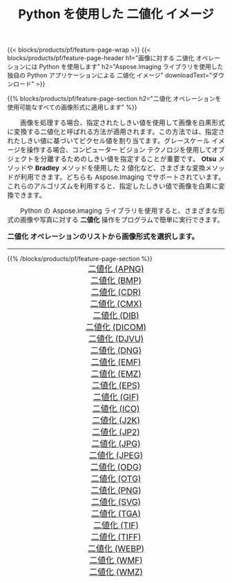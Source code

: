 ﻿---
title: Python を使用した 二値化 イメージ 
weight: 3920
url: /ja/python-net/binarize/ 
lang: ja
langdirlevel: 2
locales: zh-hans,ja,it,ru,de,es,fr,nl,id,lt,pl,pt,vi,tr,ko,zh-hant,ar,hi,th,sv,cs,uk,he
description: 独自の Python アプリケーションとサーバー API を使用して、Aspose.Imaging ライブラリを 二値化 の画像と写真に適用します。
---

{{< blocks/products/pf/feature-page-wrap >}}
{{< blocks/products/pf/feature-page-header h1="画像に対する 二値化 オペレーションには Python を使用します" h2="Aspose.Imaging ライブラリを使用した独自の Python アプリケーションによる 二値化 イメージ" downloadText="ダウンロード" >}}


{{% blocks/products/pf/feature-page-section  h2="二値化 オペレーションを使用可能なすべての画像形式に適用します" %}}
<p align="justify" style="text-indent:2em;font-size:15px;">
画像を処理する場合、指定されたしきい値を使用して画像を白黒形式に変換する二値化と呼ばれる方法が適用されます。この方法では、指定されたしきい値に基づいてピクセル値を割り当てます。グレースケール イメージを操作する場合、コンピューター ビジョン テクノロジを使用してオブジェクトを分離するためのしきい値を指定することが重要です。 <b>Otsu</b> メソッドや <b>Bradley</b> メソッドを使用した 2 値化など、さまざまな変換メソッドが利用できます。どちらも Aspose.Imaging でサポートされています。これらのアルゴリズムを利用すると、指定したしきい値で画像を白黒に変換できます。
</p>
<p align="justify" style="text-indent:2em;font-size:15px;">
Python の Aspose.Imaging ライブラリを使用すると、さまざまな形式の画像や写真に対する <b>二値化</b> 操作をプログラムで簡単に実行できます。
</p>
<h3 style="margin-top:16px;">
二値化 オペレーションのリストから画像形式を選択します。
</h3>
<hr/>
{{% /blocks/products/pf/feature-page-section %}}
<div class="container-fluid productfamilypage bg-gray">
    <div class="convertypes bg-gray agp-content section">
        <div class="container">
		<div class="row other-converters" style="gap: 10px;font-size: 19px;text-align:center;">
		    <div class='col-md-3 other-converter remove-lp remove-rp'><a href="/imaging/ja/python-net/binarize/apng/" style="padding:15px;">二値化 (APNG)</a></div><div class='col-md-3 other-converter remove-lp remove-rp'><a href="/imaging/ja/python-net/binarize/bmp/" style="padding:15px;">二値化 (BMP)</a></div><div class='col-md-3 other-converter remove-lp remove-rp'><a href="/imaging/ja/python-net/binarize/cdr/" style="padding:15px;">二値化 (CDR)</a></div><div class='col-md-3 other-converter remove-lp remove-rp'><a href="/imaging/ja/python-net/binarize/cmx/" style="padding:15px;">二値化 (CMX)</a></div><div class='col-md-3 other-converter remove-lp remove-rp'><a href="/imaging/ja/python-net/binarize/dib/" style="padding:15px;">二値化 (DIB)</a></div><div class='col-md-3 other-converter remove-lp remove-rp'><a href="/imaging/ja/python-net/binarize/dicom/" style="padding:15px;">二値化 (DICOM)</a></div><div class='col-md-3 other-converter remove-lp remove-rp'><a href="/imaging/ja/python-net/binarize/djvu/" style="padding:15px;">二値化 (DJVU)</a></div><div class='col-md-3 other-converter remove-lp remove-rp'><a href="/imaging/ja/python-net/binarize/dng/" style="padding:15px;">二値化 (DNG)</a></div><div class='col-md-3 other-converter remove-lp remove-rp'><a href="/imaging/ja/python-net/binarize/emf/" style="padding:15px;">二値化 (EMF)</a></div><div class='col-md-3 other-converter remove-lp remove-rp'><a href="/imaging/ja/python-net/binarize/emz/" style="padding:15px;">二値化 (EMZ)</a></div><div class='col-md-3 other-converter remove-lp remove-rp'><a href="/imaging/ja/python-net/binarize/eps/" style="padding:15px;">二値化 (EPS)</a></div><div class='col-md-3 other-converter remove-lp remove-rp'><a href="/imaging/ja/python-net/binarize/gif/" style="padding:15px;">二値化 (GIF)</a></div><div class='col-md-3 other-converter remove-lp remove-rp'><a href="/imaging/ja/python-net/binarize/ico/" style="padding:15px;">二値化 (ICO)</a></div><div class='col-md-3 other-converter remove-lp remove-rp'><a href="/imaging/ja/python-net/binarize/j2k/" style="padding:15px;">二値化 (J2K)</a></div><div class='col-md-3 other-converter remove-lp remove-rp'><a href="/imaging/ja/python-net/binarize/jp2/" style="padding:15px;">二値化 (JP2)</a></div><div class='col-md-3 other-converter remove-lp remove-rp'><a href="/imaging/ja/python-net/binarize/jpg/" style="padding:15px;">二値化 (JPG)</a></div><div class='col-md-3 other-converter remove-lp remove-rp'><a href="/imaging/ja/python-net/binarize/jpeg/" style="padding:15px;">二値化 (JPEG)</a></div><div class='col-md-3 other-converter remove-lp remove-rp'><a href="/imaging/ja/python-net/binarize/odg/" style="padding:15px;">二値化 (ODG)</a></div><div class='col-md-3 other-converter remove-lp remove-rp'><a href="/imaging/ja/python-net/binarize/otg/" style="padding:15px;">二値化 (OTG)</a></div><div class='col-md-3 other-converter remove-lp remove-rp'><a href="/imaging/ja/python-net/binarize/png/" style="padding:15px;">二値化 (PNG)</a></div><div class='col-md-3 other-converter remove-lp remove-rp'><a href="/imaging/ja/python-net/binarize/svg/" style="padding:15px;">二値化 (SVG)</a></div><div class='col-md-3 other-converter remove-lp remove-rp'><a href="/imaging/ja/python-net/binarize/tga/" style="padding:15px;">二値化 (TGA)</a></div><div class='col-md-3 other-converter remove-lp remove-rp'><a href="/imaging/ja/python-net/binarize/tif/" style="padding:15px;">二値化 (TIF)</a></div><div class='col-md-3 other-converter remove-lp remove-rp'><a href="/imaging/ja/python-net/binarize/tiff/" style="padding:15px;">二値化 (TIFF)</a></div><div class='col-md-3 other-converter remove-lp remove-rp'><a href="/imaging/ja/python-net/binarize/webp/" style="padding:15px;">二値化 (WEBP)</a></div><div class='col-md-3 other-converter remove-lp remove-rp'><a href="/imaging/ja/python-net/binarize/wmf/" style="padding:15px;">二値化 (WMF)</a></div><div class='col-md-3 other-converter remove-lp remove-rp'><a href="/imaging/ja/python-net/binarize/wmz/" style="padding:15px;">二値化 (WMZ)</a></div>
                </div>
        </div>
    </div>
</div>
<br/>
